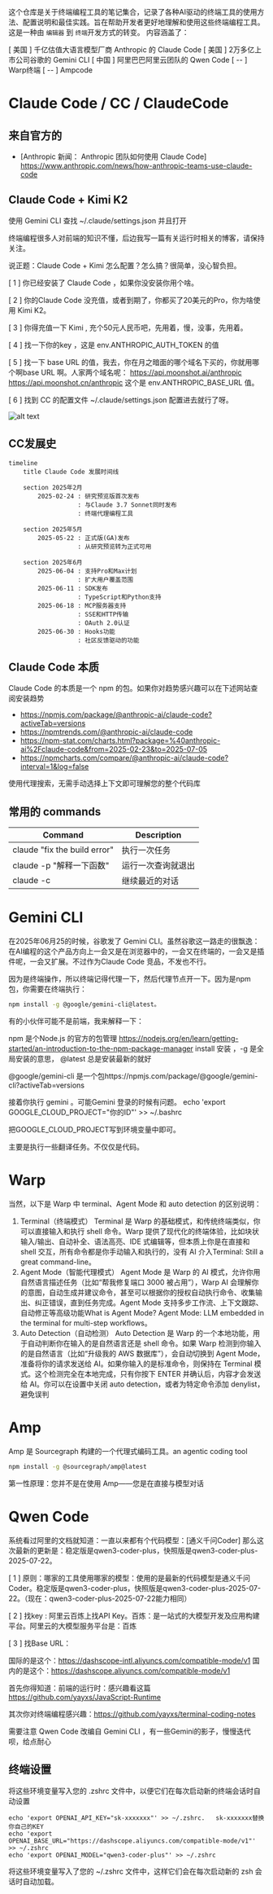 这个仓库是关于终端编程工具的笔记集合，记录了各种AI驱动的终端工具的使用方法、配置说明和最佳实践。旨在帮助开发者更好地理解和使用这些终端编程工具。这是一种由 `编辑器` 到 `终端`开发方式的转变。
内容涵盖了：

[ 美国 ] 千亿估值大语言模型厂商 Anthropic 的 Claude Code
[ 美国 ] 2万多亿上市公司谷歌的 Gemini CLI
[ 中国 ] 阿里巴巴阿里云团队的 Qwen Code
[ -- ] Warp终端
[ -- ] Ampcode

# Claude Code / CC / ClaudeCode

## 来自官方的

- [Anthropic 新闻： Anthropic 团队如何使用 Claude Code] https://www.anthropic.com/news/how-anthropic-teams-use-claude-code

## Claude Code + Kimi K2

使用 Gemini CLI 查找 ~/.claude/settings.json 并且打开

终端编程很多人对前端的知识不懂，后边我写一篇有关运行时相关的博客，请保持关注。

说正题：Claude Code + Kimi 怎么配置？怎么搞？很简单，没心智负担。

[ 1 ] 你已经安装了 Claude Code ，如果你没安装你用个啥。

[ 2 ] 你的Claude Code 没充值，或者到期了，你都买了20美元的Pro，你为啥使用 Kimi K2。

[ 3 ] 你得充值一下 Kimi , 充个50元人民币吧，先用着，慢，没事，先用着。

[ 4 ] 找一下你的key ，这是 env.ANTHROPIC_AUTH_TOKEN 的值

[ 5 ] 找一下 base URL 的值，我去，你在月之暗面的哪个域名下买的，你就用哪个啊base URL 啊。人家两个域名呢：
https://api.moonshot.ai/anthropic
https://api.moonshot.cn/anthropic
这个是 env.ANTHROPIC_BASE_URL 值。

[ 6 ] 找到 CC 的配置文件 ~/.claude/settings.json
配置进去就行了呀。

![alt text](image.png)

## CC发展史

```
timeline
    title Claude Code 发展时间线

    section 2025年2月
        2025-02-24 : 研究预览版首次发布
                   : 与Claude 3.7 Sonnet同时发布
                   : 终端代理编程工具

    section 2025年5月
        2025-05-22 : 正式版(GA)发布
                   : 从研究预览转为正式可用

    section 2025年6月
        2025-06-04 : 支持Pro和Max计划
                   : 扩大用户覆盖范围
        2025-06-11 : SDK发布
                   : TypeScript和Python支持
        2025-06-18 : MCP服务器支持
                   : SSE和HTTP传输
                   : OAuth 2.0认证
        2025-06-30 : Hooks功能
                   : 社区反馈驱动的功能
```

## Claude Code 本质

Claude Code 的本质是一个 npm 的包。如果你对趋势感兴趣可以在下述网站查阅安装趋势

- https://npmjs.com/package/@anthropic-ai/claude-code?activeTab=versions
- https://npmtrends.com/@anthropic-ai/claude-code
- https://npm-stat.com/charts.html?package=%40anthropic-ai%2Fclaude-code&from=2025-02-23&to=2025-07-05
- https://npmcharts.com/compare/@anthropic-ai/claude-code?interval=1&log=false

使用代理搜索，无需手动选择上下文即可理解您的整个代码库

## 常用的 commands

| Command                      | Description        |
| ---------------------------- | ------------------ |
| claude "fix the build error" | 执行一次任务       |
| claude -p "解释一下函数"     | 运行一次查询就退出 |
| claude -c                    | 继续最近的对话     |

# Gemini CLI

在2025年06月25的时候，谷歌发了 Gemini CLI。虽然谷歌这一路走的很飘逸：在AI编程的这个产品方向上一会又是在浏览器中的，一会又在终端的，一会又是插件呢，一会又扩展。不过作为Claude Code 竞品，不发也不行。

因为是终端操作，所以终端记得代理一下，然后代理节点开一下。因为是npm 包，你需要在终端执行：

```sh
npm install -g @google/gemini-cli@latest。
```

有的小伙伴可能不是前端，我来解释一下：

npm 是个Node.js 的官方的包管理 https://nodejs.org/en/learn/getting-started/an-introduction-to-the-npm-package-manager
install 安装 ，-g 是全局安装的意思， @latest 总是安装最新的就好

@google/gemini-cli 是一个包https://npmjs.com/package/@google/gemini-cli?activeTab=versions

接着你执行 gemini 。可能Gemini 登录的时候有问题。
echo 'export GOOGLE_CLOUD_PROJECT="你的ID"' >> ~/.bashrc

把GOOGLE_CLOUD_PROJECT写到环境变量中即可。

主要是执行一些翻译任务。不仅仅是代码。

# Warp

当然，以下是 Warp 中 terminal、Agent Mode 和 auto detection 的区别说明：

1. Terminal（终端模式）
   Terminal 是 Warp 的基础模式，和传统终端类似，你可以直接输入和执行 shell 命令。Warp 提供了现代化的终端体验，比如块状输入/输出、自动补全、语法高亮、IDE 式编辑等，但本质上你是在直接和 shell 交互，所有命令都是你手动输入和执行的，没有 AI 介入Terminal: Still a great command-line。
2. Agent Mode（智能代理模式）
   Agent Mode 是 Warp 的 AI 模式，允许你用自然语言描述任务（比如“帮我修复端口 3000 被占用”），Warp AI 会理解你的意图，自动生成并建议命令，甚至可以根据你的授权自动执行命令、收集输出、纠正错误，直到任务完成。Agent Mode 支持多步工作流、上下文跟踪、自动修正等高级功能What is Agent Mode? Agent Mode: LLM embedded in the terminal for multi-step workflows。
3. Auto Detection（自动检测）
   Auto Detection 是 Warp 的一个本地功能，用于自动判断你在输入的是自然语言还是 shell 命令。如果 Warp 检测到你输入的是自然语言（比如“升级我的 AWS 数据库”），会自动切换到 Agent Mode，准备将你的请求发送给 AI。如果你输入的是标准命令，则保持在 Terminal 模式。这个检测完全在本地完成，只有你按下 ENTER 并确认后，内容才会发送给 AI。你可以在设置中关闭 auto detection，或者为特定命令添加 denylist，避免误判

# Amp

Amp 是 Sourcegraph 构建的一个代理式编码工具。an agentic coding tool

```sh
npm install -g @sourcegraph/amp@latest
```

第一性原理：您并不是在使用 Amp——您是在直接与模型对话

# Qwen Code

系统看过阿里的文档就知道：一直以来都有个代码模型：[通义千问Coder]
那么这次最新的更新是：稳定版是qwen3-coder-plus，快照版是qwen3-coder-plus-2025-07-22。

[ 1 ] 原则：哪家的工具使用哪家的模型：使用的是最新的代码模型是通义千问Coder。稳定版是qwen3-coder-plus，快照版是qwen3-coder-plus-2025-07-22。（现在：qwen3-coder-plus-2025-07-22能力相同）

[ 2 ] 找key : 阿里云百炼上找API Key。百炼：是一站式的大模型开发及应用构建平台。阿里云的大模型服务平台是：百炼

[ 3 ] 找Base URL：

国际的是这个：https://dashscope-intl.aliyuncs.com/compatible-mode/v1
国内的是这个：https://dashscope.aliyuncs.com/compatible-mode/v1

首先你得知道：前端的运行时：感兴趣看这篇 https://github.com/yayxs/JavaScript-Runtime

其次你对终端编程感兴趣：https://github.com/yayxs/terminal-coding-notes

需要注意 Qwen Code 改编自 Gemini CLI ，有一些Gemini的影子，慢慢迭代呗，给点耐心

## 终端设置

将这些环境变量写入您的 .zshrc 文件中，以便它们在每次启动新的终端会话时自动设置

```
echo 'export OPENAI_API_KEY="sk-xxxxxxx"' >> ~/.zshrc.   sk-xxxxxxx替换你自己的KEY
echo 'export OPENAI_BASE_URL="https://dashscope.aliyuncs.com/compatible-mode/v1"' >> ~/.zshrc
echo 'export OPENAI_MODEL="qwen3-coder-plus"' >> ~/.zshrc
```

将这些环境变量写入了您的 ~/.zshrc 文件中，这样它们会在每次启动新的 zsh 会话时自动加载。

